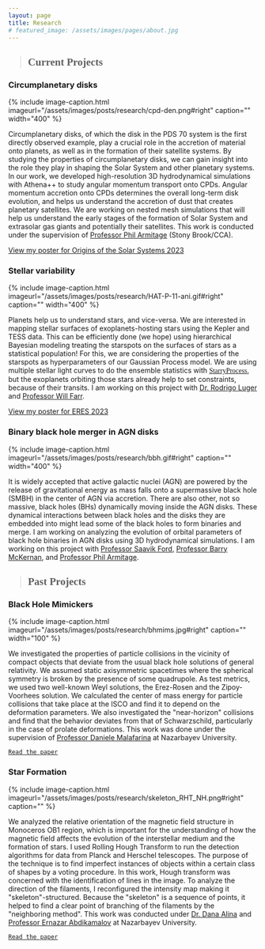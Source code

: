 ```yaml
---
layout: page
title: Research
# featured_image: /assets/images/pages/about.jpg
---
```

<script>
  $(document).ready(function() {
  setTimeout(function() { $("#preloader").fadeOut(1500); }, 100)
});
</script>
>## <span style="font-family:Caveat;">Current Projects</span>

### Circumplanetary disks
{% include image-caption.html imageurl="/assets/images/posts/research/cpd-den.png#right" caption="" width="400" %}

Circumplanetary disks, of which the disk in the PDS 70 system is the first directly observed example, play a crucial role in the accretion of material onto planets, as well as in the formation of their satellite systems. By studying the properties of circumplanetary disks, we can gain insight into the role they play in shaping the Solar System and other planetary systems. In our work, we developed high-resolution 3D hydrodynamical simulations with Athena++ to study angular momentum transport onto CPDs. Angular momentum accretion onto CPDs determines the overall long-term disk evolution, and helps us understand the accretion of dust that creates planetary satellites. We are working on nested mesh simulations that will help us understand the early stages of the formation of Solar System and extrasolar gas giants and potentially their satellites. This work is conducted under the supervision of [Professor Phil Armitage](http://www.astro.sunysb.edu/parmitage/) (Stony Brook/CCA).

<a href="/posters/Origins-poster-print.pdf" target="_blank">View my poster for Origins of the Solar Systems 2023</a>

<!-- ### <span style="font-family:Andale Mono;">Stellar spots of HAT-P-11</span> -->
### Stellar variability 
{% include image-caption.html imageurl="/assets/images/posts/research/HAT-P-11-ani.gif#right" caption="" width="400" %}

Planets help us to understand stars, and vice-versa. We are interested in mapping stellar surfaces of exoplanets-hosting stars using the Kepler and TESS data. This can be efficiently done (we hope) using hierarchical Bayesian modeling treating the starspots on the surfaces of stars as a statistical population! For this, we are considering the properties of the starspots as hyperparameters of our Gaussian Process model. We are using multiple stellar light curves to do the ensemble statistics with [<span style="font-family:American Typewriter;">StarryProcess</span>](https://starry-process.readthedocs.io/en/latest/), but the exoplanets orbiting those stars already help to set constraints, because of their transits. I am working on this project with [Dr. Rodrigo Luger](https://www.luger.dev) and [Professor Will Farr](https://farr.github.io).

<a href="/posters/ERES-poster-print.pdf" target="_blank">View my poster for ERES 2023</a>

<!-- ### <span style="font-family:Andale Mono;">Binary black hole merger in AGN disks</span> -->
### Binary black hole merger in AGN disks
{% include image-caption.html imageurl="/assets/images/posts/research/bbh.gif#right" caption="" width="400" %}

It is widely accepted that active galactic nuclei (AGN) are powered by the release of gravitational energy as mass falls onto a supermassive black hole (SMBH) in the center of AGN via accretion. There are also other, not so massive, black holes (BHs) dynamically moving inside the AGN disks. These dynamical interactions between black holes and the disks they are embedded into might lead some of the black holes to form binaries and merge. I am working on analyzing the evolution of orbital parameters of black hole binaries in AGN disks using 3D hydrodynamical simulations. I am working on this project with [Professor Saavik Ford](https://saavikford.wixsite.com/saavik), [Professor Barry McKernan](https://www.amnh.org/research/staff-directory/barry-mckernan), and [Professor Phil Armitage](http://www.astro.sunysb.edu/parmitage/).

<!-- ### <span style="font-family:Andale Mono;">Migration of planets in protoplanetary disks</span> -->
<!-- ### Migration of planets in protoplanetary disks
{% include image-caption.html imageurl="/assets/images/posts/research/den_smr3.png#right" caption="" width="400" %}

Planetary systems are dynamic places. As the planet's tidal force exerts a torque on the disk, the back-reaction from the disk also torques the planet, causing it to migrate. In this project, we are concerned about Type I migration - the migration of low-mass planets. Particularly, we aim to investigate the migration due to thermal torques, considering the planet as a luminous object extracting thermal energy on the disk.
This work is conducted under the supervision of [Professor Phil Armitage](http://www.astro.sunysb.edu/parmitage/) (Stony Brook/CCA) and [Dr. Yan-Fei Jiang](https://jiangyanfei1986.wixsite.com/yanfei-homepage/home) (CCA). -->

>## <span style="font-family:Caveat;">Past Projects</span>

<!-- ### <span style="font-family:Andale Mono;">Black Hole Mimickers</span> -->
### Black Hole Mimickers
{% include image-caption.html imageurl="/assets/images/posts/research/bhmims.jpg#right" caption="" width="100" %}

We investigated the properties of particle collisions in the vicinity of compact objects that deviate from the usual black hole solutions of general relativity. We assumed static axisymmetric spacetimes where the spherical symmetry is broken by the presence of some quadrupole. As test metrics, we used two well-known Weyl solutions, the Erez-Rosen and the Zipoy-Voorhees solution. We calculated the center of mass energy for particle collisions that take place at the ISCO and find it to depend on the deformation parameters. We also investigated the "near-horizon" collisions and find that the behavior deviates from that of Schwarzschild, particularly in the case of prolate deformations. This work was done under the supervision of [Professor Daniele Malafarina](https://ssh.nu.edu.kz/faculty/daniele-malafarina-phd/) at Nazarbayev University.

[`Read the paper`](https://arxiv.org/pdf/2009.12839.pdf)

<!-- ### <span style="font-family:Andale Mono;">Star Formation</span> -->
### Star Formation
{% include image-caption.html imageurl="/assets/images/posts/research/skeleton_RHT_NH.png#right" caption="" %}

We analyzed the relative orientation of the magnetic field structure in Monoceros OB1 region, which is important for the understanding of how the magnetic field affects the evolution of the interstellar medium and the formation of stars. I used Rolling Hough Transform to run the detection algorithms for data from Planck and Herschel telescopes. The purpose of the technique is to find imperfect instances of objects within a certain class of shapes by a voting procedure. In this work, Hough transform was concerned with the identification of lines in the image. To analyze the direction of the filaments, I reconfigured the intensity map making it "skeleton"-structured. Because the "skeleton" is a sequence of points, it helped to find a clear point of branching of the filaments by the "neighboring method". This work was conducted under [Dr. Dana Alina](https://ssh.nu.edu.kz/faculty/dana-alina-phd/) and [Professor Ernazar Abdikamalov](https://ernazarabdikamalov.wordpress.com) at Nazarbayev University. 

[`Read the paper`](https://arxiv.org/pdf/2007.15344.pdf)

